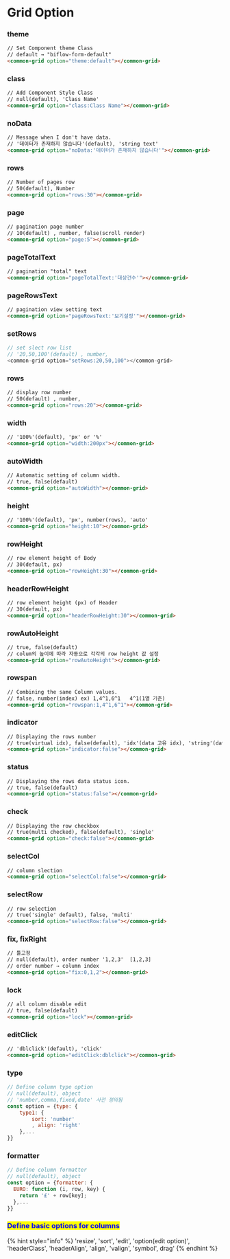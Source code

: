 # Grid Option

### theme

```html
// Set Component theme Class 
// default → "biflow-form-default"
<common-grid option="theme:default"></common-grid>
```

### class

```html
// Add Component Style Class 
// null(default), 'Class Name'
<common-grid option="class:Class Name"></common-grid>
```

### noData

```html
// Message when I don't have data.
// '데이터가 존재하지 않습니다'(default), 'string text'
<common-grid option="noData:'데이터가 존재하지 않습니다'"></common-grid>
```

### rows

```html
// Number of pages row
// 50(default), Number
<common-grid option="rows:30"></common-grid>
```

### page

```html
// pagination page number
// 10(default) , number, false(scroll render)
<common-grid option="page:5"></common-grid>
```

### **pageTotalText**

```html
// pagination "total" text
<common-grid option="pageTotalText:'대상건수'"></common-grid>
```

### **pageRowsText**

```html
// pagination view setting text
<common-grid option="pageRowsText:'보기설정'"></common-grid>
```

### setRows

```javascript
// set slect row list
// '20,50,100'(default) , number,
<common-grid option="setRows:20,50,100"></common-grid>
```

### **rows**

```html
// display row number
// 50(default) , number,
<common-grid option="rows:20"></common-grid>
```

### width

```html
// '100%'(default), 'px' or '%'
<common-grid option="width:200px"></common-grid>
```

### autoWidth

```html
// Automatic setting of column width.
// true, false(default)
<common-grid option="autoWidth"></common-grid>
```

### height

```html
// '100%'(default), 'px', number(rows), 'auto'
<common-grid option="height:10"></common-grid>
```

### rowHeight

```html
// row element height of Body
// 30(default, px)
<common-grid option="rowHeight:30"></common-grid>
```

### headerRowHeight

```html
// row element height (px) of Header
// 30(default, px)
<common-grid option="headerRowHeight:30"></common-grid>
```

### rowAutoHeight

```html
// true, false(default)
// colum의 높이에 따라 자동으로 각각의 row height 값 설정
<common-grid option="rowAutoHeight"></common-grid>
```

### rowspan

```html
// Combining the same Column values.
// false, number(index) ex) 1,4^1,6^1   4^1(1열 기준)
<common-grid option="rowspan:1,4^1,6^1"></common-grid>
```

### indicator

```html
// Displaying the rows number
// true(virtual idx), false(default), 'idx'(data 고유 idx), 'string'(data field)
<common-grid option="indicator:false"></common-grid>
```

### status

```html
// Displaying the rows data status icon.
// true, false(default)
<common-grid option="status:false"></common-grid>
```

### check

```html
// Displaying the row checkbox
// true(multi checked), false(default), 'single'
<common-grid option="check:false"></common-grid>
```

### selectCol

```html
// column slection
<common-grid option="selectCol:false"></common-grid>
```

### selectRow

```html
// row selection
// true('single' default), false, 'multi'
<common-grid option="selectRow:false"></common-grid>
```

### fix, fixRight

```html
// 틀고정
// null(default), order number '1,2,3'  [1,2,3]
// order number → column index
<common-grid option="fix:0,1,2"></common-grid>
```

### lock

```html
// all column disable edit
// true, false(default)
<common-grid option="lock"></common-grid>
```

### editClick

```html
// 'dblclick'(default), 'click'
<common-grid option="editClick:dblclick"></common-grid>
```

### type

```javascript
// Define column type option
// null(default), object
// 'number,comma,fixed,date' 사전 정의됨
const option = {type: {
    type1: {
        sort: 'number'
        , align: 'right'
    },...
}}
```

### formatter

```javascript
// Define column formatter
// null(default), object
const option = {formatter: {
  EURO: function (i, row, key) {
    return '£' + row[key];
  },...
}}
```

### <mark style="color:blue;">Define basic options for columns</mark>

{% hint style="info" %}
'resize', 'sort', 'edit', 'option(edit option)', 'headerClass', 'headerAlign', 'align', 'valign', 'symbol', drag'
{% endhint %}
